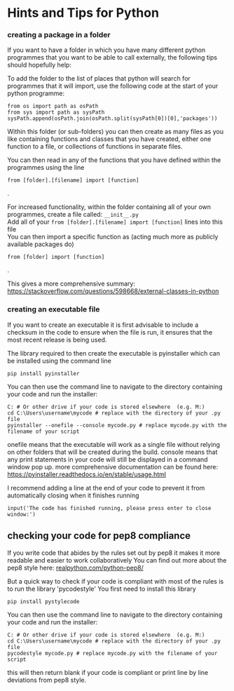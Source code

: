 # Hints and Tips for Python


### creating a package in a folder

If you want to have a folder in which you have many different python programmes that you want to be able to call externally, the following tips should hopefully help:

To add the folder to the list of places that python will search for programmes that it will import, use the following code at the start of your python programme:
```
from os import path as osPath  
from sys import path as sysPath  
sysPath.append(osPath.join(osPath.split(sysPath[0])[0],'packages'))
```
Within this folder (or sub-folders) you can then create as many files as you like containing functions and classes that you have created, either one function to a file, or collections of functions in separate files.

You can then read in any of the functions that you have defined within the programmes using the line
```
from [folder].[filename] import [function]
```

.

For increased functionality, within the folder containing all of your own programmes, create a file called:  `__init__.py`  
Add all of your `from [folder].[filename] import [function]` lines into this file  
You can then import a specific function as (acting much more as publicly available packages do)
```
from [folder] import [function]
```

.

This gives a more comprehensive summary:  https://stackoverflow.com/questions/598668/external-classes-in-python

### creating an executable file

If you want to create an executable it is first advisable to include a checksum in the code to ensure when the file is run, it ensures that the most recent release is being used.

The library required to then create the executable is pyinstaller which can be installed using the command line

```
pip install pyinstaller
```

You can then use the command line to navigate to the directory containing your code and run the installer:

```
C: # Or other drive if your code is stored elsewhere  (e.g. M:)
cd C:\Users\username\mycode # replace with the directory of your .py file
pyinstaller --onefile --console mycode.py # replace mycode.py with the filename of your script
```

onefile means that the executable will work as a single file without relying on other folders that will be created during the build.
console means that any print statements in your code will still be displayed in a command window pop up. 
more comprehensive documentation can be found here: https://pyinstaller.readthedocs.io/en/stable/usage.html

I recommend adding a line at the end of your code to prevent it from automatically closing when it finishes running

```
input('The code has finished running, please press enter to close window:')
```

## checking your code for pep8 compliance

If you write code that abides by the rules set out by pep8 it makes it more readable and easier to work collaboratively
You can find out more about the pep8 style here:  [realpython.com/python-pep8/](https://realpython.com/python-pep8/)

But a quick way to check if your code is compliant with most of the rules is to run the library 'pycodestyle'
You first need to install this library

```
pip install pystylecode
```
You can then use the command line to navigate to the directory containing your code and run the installer:

```
C: # Or other drive if your code is stored elsewhere  (e.g. M:)
cd C:\Users\username\mycode # replace with the directory of your .py file
pycodestyle mycode.py # replace mycode.py with the filename of your script
```
this will then return blank if your code is compliant or print line by line deviations from pep8 style.



